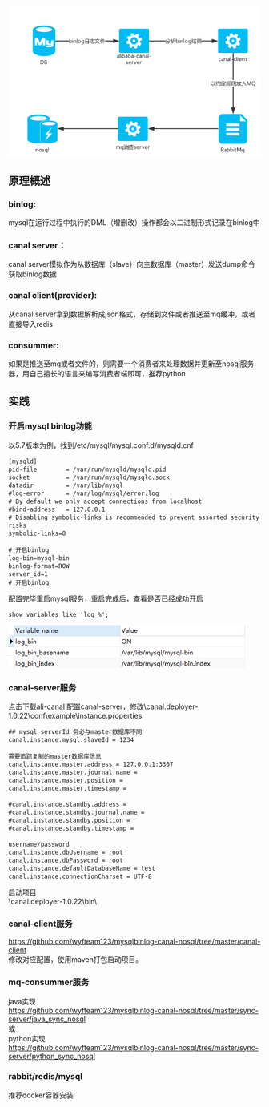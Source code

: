 
<img src="https://github.com/wyfteam123/mysqlbinlog-canal-nosql/blob/master/readmesource/binlog.png"/><br>
## 原理概述
### binlog:<br>
  mysql在运行过程中执行的DML（增删改）操作都会以二进制形式记录在binlog中<br>
### canal server：<br>
  canal server模拟作为从数据库（slave）向主数据库（master）发送dump命令获取binlog数据<br>
### canal client(provider):<br>
  从canal server拿到数据解析成json格式，存储到文件或者推送至mq缓冲，或者直接导入redis<br>
### consummer:<br>
  如果是推送至mq或者文件的，则需要一个消费者来处理数据并更新至nosql服务器，用自己擅长的语言来编写消费者端即可，推荐python<br>


## 实践

### 开启mysql binlog功能
以5.7版本为例，找到/etc/mysql/mysql.conf.d/mysqld.cnf
```
[mysqld]
pid-file        = /var/run/mysqld/mysqld.pid
socket          = /var/run/mysqld/mysqld.sock
datadir         = /var/lib/mysql
#log-error      = /var/log/mysql/error.log
# By default we only accept connections from localhost
#bind-address   = 127.0.0.1
# Disabling symbolic-links is recommended to prevent assorted security risks
symbolic-links=0

# 开启binlog
log-bin=mysql-bin 
binlog-format=ROW
server_id=1	
# 开启binlog
```
配置完毕重启mysql服务，重启完成后，查看是否已经成功开启
```
show variables like 'log_%';
```
<img src="https://github.com/wyfteam123/mysqlbinlog-canal-nosql/blob/master/readmesource/showvariableslog.png"/>

### canal-server服务
<a href="https://github.com/alibaba/canal/releases" target="_blank">点击下载ali-canal<a/>
配置canal-server，修改\canal.deployer-1.0.22\conf\example\instance.properties
```
## mysql serverId 务必与master数据库不同
canal.instance.mysql.slaveId = 1234

需要追踪复制的master数据库信息
canal.instance.master.address = 127.0.0.1:3307
canal.instance.master.journal.name = 
canal.instance.master.position = 
canal.instance.master.timestamp = 

#canal.instance.standby.address = 
#canal.instance.standby.journal.name =
#canal.instance.standby.position = 
#canal.instance.standby.timestamp = 

username/password
canal.instance.dbUsername = root
canal.instance.dbPassword = root
canal.instance.defaultDatabaseName = test
canal.instance.connectionCharset = UTF-8
  ```
启动项目<br>
\canal.deployer-1.0.22\bin\

### canal-client服务<br>
https://github.com/wyfteam123/mysqlbinlog-canal-nosql/tree/master/canal-client<br>
修改对应配置，使用maven打包启动项目。<br>

### mq-consummer服务
java实现<br>
https://github.com/wyfteam123/mysqlbinlog-canal-nosql/tree/master/sync-server/java_sync_nosql<br>
或<br>
python实现<br>
https://github.com/wyfteam123/mysqlbinlog-canal-nosql/tree/master/sync-server/python_sync_nosql<br>

### rabbit/redis/mysql
推荐docker容器安装
